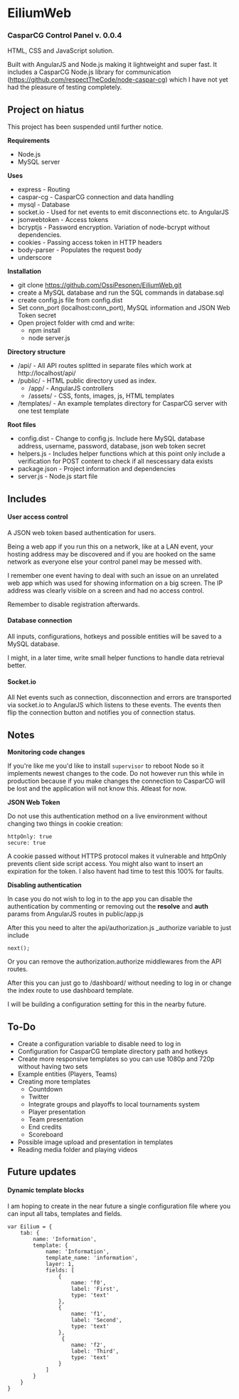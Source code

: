 # EiliumWeb
### CasparCG Control Panel v. 0.0.4

HTML, CSS and JavaScript solution.

Built with AngularJS and Node.js making it lightweight and super fast. It includes a CasparCG Node.js library for communication (https://github.com/respectTheCode/node-caspar-cg) which I have not yet had the pleasure of testing completely.

## Project on hiatus

This project has been suspended until further notice.

**Requirements**

- Node.js
- MySQL server

**Uses**

- express - Routing
- caspar-cg - CasparCG connection and data handling
- mysql - Database
- socket.io - Used for net events to emit disconnections etc. to AngularJS
- jsonwebtoken - Access tokens
- bcryptjs - Password encryption. Variation of node-bcrypt without dependencies.
- cookies - Passing access token in HTTP headers
- body-parser - Populates the request body
- underscore

**Installation**

- git clone https://github.com/OssiPesonen/EiliumWeb.git
- create a MySQL database and run the SQL commands in database.sql
- create config.js file from config.dist
- Set conn_port (localhost:conn_port), MySQL information and JSON Web Token secret
- Open project folder with cmd and write:
    - npm install
    - node server.js

**Directory structure**

- /api/ - All API routes splitted in separate files which work at http://localhost/api/
- /public/ - HTML public directory used as index.
    - /app/ - AngularJS controllers
    - /assets/ - CSS, fonts, images, js, HTML templates
- /templates/ - An example templates directory for CasparCG server with one test template

**Root files**

- config.dist - Change to config.js. Include here MySQL database address, username, password, database, json web token secret
- helpers.js - Includes helper functions which at this point only include a verification for POST content to check if all nescessary data exists
- package.json - Project information and dependencies
- server.js - Node.js start file

## Includes

#### User access control

A JSON web token based authentication for users.

Being a web app if you run this on a network, like at a LAN event, your hosting address may be discovered and if you are hooked on the same network as everyone else your control panel may be messed with.

I remember one event having to deal with such an issue on an unrelated web app which was used for showing information on a big screen. The IP address was clearly visible on a screen and had no access control.

Remember to disable registration afterwards.

#### Database connection

All inputs, configurations, hotkeys and possible entities will be saved to a MySQL database.

I might, in a later time, write small helper functions to handle data retrieval better.

#### Socket.io

All Net events such as connection, disconnection and errors are transported via socket.io to AngularJS which listens to these events. The events then flip the connection button and notifies you of connection status.

## Notes

**Monitoring code changes**

If you're like me you'd like to install `supervisor` to reboot Node so it implements newest changes to the code. Do not however run this while in production because if you make changes the connection to CasparCG will be lost and the application will not know this. Atleast for now.

**JSON Web Token**

Do not use this authentication method on a live environment without changing two things in cookie creation:

    httpOnly: true
    secure: true

A cookie passed without HTTPS protocol makes it vulnerable and httpOnly prevents client side script access. You might also want to insert an expiration for the token. I also havent had time to test this 100% for faults.


**Disabling authentication**

In case you  do not wish to log in to the app you can disable the authentication by commenting or removing out
the **resolve** and **auth** params from AngularJS routes in public/app.js

After this you need to alter the api/authorization.js _authorize variable to just include

    next();

Or you can remove the authorization.authorize middlewares from the API routes.

After this you can just go to /dashboard/ without needing to log in or change the index route to use dashboard template.

I will be building a configuration setting for this in the nearby future.


## To-Do

- Create a configuration variable to disable need to log in
- Configuration for CasparCG template directory path and hotkeys
- Create more responsive templates so you can use 1080p and 720p without having two sets
- Example entities (Players, Teams)
- Creating more templates
  - Countdown
  - Twitter
  - Integrate groups and playoffs to local tournaments system
  - Player presentation
  - Team presentation
  - End credits
  - Scoreboard
- Possible image upload and presentation in templates
- Reading media folder and playing videos

## Future updates

#### Dynamic template blocks

I am hoping to create in the near future a single configuration file where you can input all tabs, templates and fields.

    var Eilium = {
        tab: {
            name: 'Information',
            template: {
                name: 'Information',
                template_name: 'information',
                layer: 1,
                fields: [
                    {
                        name: 'f0',
                        label: 'First',
                        type: 'text'
                    },
                    {
                        name: 'f1',
                        label: 'Second',
                        type: 'text'
                    },
                     {
                        name: 'f2',
                        label: 'Third',
                        type: 'text'
                    }
                ]
            }
        }
    }
